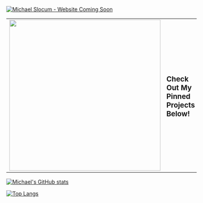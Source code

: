 [![Michael Slocum - Website Coming Soon](https://i.imgur.com/FMUZWWB.jpg)](https://twitter.com/Balance__8)

<table border="0" cellspacing="0" cellpadding="0">
  <tr>
    <td style="border: 0";>
      <img width="400" src="https://i.imgur.com/6eLNqGN.png" />
    </td>
    <td style="border: 0";>
      <h3>Check Out My Pinned Projects Below!</h3>
      <!-- <ul>
        <li>
          🐦 <a href="https://twitter.com/colbyfayock">Follow me on Twitter</a>
        </li>
        <li>
          📺 <a href="https://www.youtube.com/colbyfayock?sub_confirmation=1">Subscribe on Youtube</a>
        </li>
        <li>
          🎥 <a href="https://www.twitch.tv/colbyfayock">Follow on Twitch</a>
        </li>
        <li>
          📬 <a href="https://colbyfayock.com/newsletter">Get fresh content straight to your inbox</a>
        </li>
      </ul> -->
    </td>
  </tr>
</table>

[![Michael's GitHub stats](https://github-readme-stats.vercel.app/api?username=balance8&show_icons=true&theme=tokyonight)
](https://github.com/balance8/github-readme-stats)

[![Top Langs](https://github-readme-stats.vercel.app/api/top-langs/?username=balance8&layout=compact&theme=tokyonight)](https://github.com/anuraghazra/github-readme-stats)

